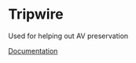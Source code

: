 # Tripwire
Used for helping out AV preservation

[Documentation](https://uiuclibrary.github.io/tripwire/)

